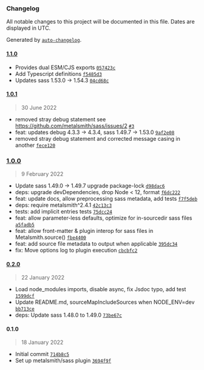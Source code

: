 ### Changelog

All notable changes to this project will be documented in this file. Dates are displayed in UTC.

Generated by [`auto-changelog`](https://github.com/CookPete/auto-changelog).

#### [1.1.0](https://github.com/metalsmith/sass/compare/1.0.1...1.1.0)

- Provides dual ESM/CJS exports [`057423c`](https://github.com/metalsmith/sass/commit/057423cdb79bfb72e35b74e6ee902645c225352d)
- Add Typescript definitions [`f5485d3`](https://github.com/metalsmith/sass/commit/f5485d397250ff324cf364d3c0c9565312bea572)
- Updates sass 1.53.0 -&gt; 1.54.3 [`04cd68c`](https://github.com/metalsmith/sass/commit/04cd68c75333ad0287ff927b4d627ee0be8d07ae)

#### [1.0.1](https://github.com/metalsmith/sass/compare/1.0.0...1.0.1)

> 30 June 2022

- removed stray debug statement see https://github.com/metalsmith/sass/issues/2 [`#3`](https://github.com/metalsmith/sass/pull/3)
- feat: updates debug 4.3.3 -&gt; 4.3.4, sass 1.49.7 -&gt; 1.53.0 [`9af2e08`](https://github.com/metalsmith/sass/commit/9af2e08ae93b8c3c6d520fe2f72546f41ac81a39)
- removed stray debug statement and corrected message casing in another [`fece120`](https://github.com/metalsmith/sass/commit/fece120bfd700cc798cd7c9e0ee465b99c9a2da4)

### [1.0.0](https://github.com/metalsmith/sass/compare/0.2.0...1.0.0)

> 9 February 2022

- Update sass 1.49.0 -&gt; 1.49.7 upgrade package-lock [`d98dac6`](https://github.com/metalsmith/sass/commit/d98dac6c0981c904165c806a0a43855e78dd3d6a)
- deps: upgrade devDependencies, drop Node &lt; 12, format [`f6dc222`](https://github.com/metalsmith/sass/commit/f6dc222f1f80d8198a1c095077a3561bfe0f1b07)
- feat: update docs, allow preprocessing sass metadata, add tests [`f7f5deb`](https://github.com/metalsmith/sass/commit/f7f5deb53c7c039a501ade1f6112388810235a04)
- deps: require metalsmith^2.4.1 [`42c13c3`](https://github.com/metalsmith/sass/commit/42c13c3e053ec6e101b1d1849684fb82b1107425)
- tests: add implicit entries tests [`75dcc24`](https://github.com/metalsmith/sass/commit/75dcc24e2a5576e98a0d9ceb21691f2afb981d57)
- feat: allow parameter-less defaults, optimize for in-sourcedir sass files [`a5fadb5`](https://github.com/metalsmith/sass/commit/a5fadb5faed3105c8ac46d64b585a9f1a6bd7a9e)
- feat: allow front-matter & plugin interop for sass files in Metalsmith.source() [`fbe4400`](https://github.com/metalsmith/sass/commit/fbe4400fcb2add51ba22bc3c28a95fbf5d8cbe94)
- feat: add source file metadata to output when applicable [`395dc34`](https://github.com/metalsmith/sass/commit/395dc347ae126da9f1367594a804203dd615f6aa)
- fix: Move options log to plugin execution [`cbcbfc2`](https://github.com/metalsmith/sass/commit/cbcbfc28dd1ba98f9cc337fb4cbd09fe1c09eab4)

#### [0.2.0](https://github.com/metalsmith/sass/compare/0.1.0...0.2.0)

> 22 January 2022

- Load node_modules imports, disable async, fix Jsdoc typo, add test [`1599dcf`](https://github.com/metalsmith/sass/commit/1599dcfa56eb149cff1972c75391cf2e9861435f)
- Update README.md, sourceMapIncludeSources when NODE_ENV=dev [`bb713ce`](https://github.com/metalsmith/sass/commit/bb713cede158155744ebeef032d6aaa74a38fa70)
- deps: Update sass 1.48.0 to 1.49.0 [`73be67c`](https://github.com/metalsmith/sass/commit/73be67c3e23e4aa3c4ad6a58cd2916c3a5710746)

#### 0.1.0

> 18 January 2022

- Initial commit [`714b8c5`](https://github.com/metalsmith/sass/commit/714b8c5017d52a2e79ddbe7bb293b6f809ec83a4)
- Set up metalsmith/sass plugin [`3694f9f`](https://github.com/metalsmith/sass/commit/3694f9f99c465a89e3b84f610cce627924a5f2f1)
